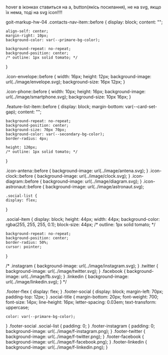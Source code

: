 # 
hover в іконках ставиться на а, button(якісь посилання), не на svg, якщо їх нема, тоді на svg  icon!!!!

goit-markup-hw-04
.contacts-nav-item::before {
	display: block;
	content: "";

	align-self: center;
	margin-right: 10px;
	background-color: var(--primare-bg-color);

	background-repeat: no-repeat;
	background-position: center;
	/* outline: 1px solid tomato; */
}

.icon-envelope::before {
	width: 16px;
	height: 12px;
	background-image: url(../image/envelope.svg);
	background-size: 16px 12px;
}

.icon-phone::before {
	width: 10px;
	height: 16px;
	background-image: url(../image/smartphone.svg);
	background-size: 10px 16px;
}


.feature-list-item::before {
	display: block;
	margin-bottom: var(--card-set-gap);
	content: "";

	background-repeat: no-repeat;
	background-position: center;
	background-size: 70px 70px;
	background-color: var(--secondary-bg-color);
	border-radius: 4px;

	height: 120px;
	/* outline: 1px solid tomato; */
}

.icon-antena::before {
	background-image: url(../image/antena.svg);
}
.icon-clock::before {
	background-image: url(../image/clock.svg);
}
.icon-diagram::before {
	background-image: url(../image/diagram.svg);
}
.icon-astronaut::before {
	background-image: url(../image/astronaut.svg);
	
	
	
	.social-list {
	display: flex;
}

.social-item {
	display: block;
	height: 44px;
	width: 44px;
	background-color: rgba(255, 255, 255, 0.1);
	block-size: 44px;
	/* outline: 1px solid tomato; */

	background-repeat: no-repeat;
	background-position: center;
	border-radius: 50%;
	cursor: pointer;
}

/* .instagram {
	background-image: url(../image/instagram.svg);
}
.twitter {
	background-image: url(../image/twitter.svg);
}
.facebook {
	background-image: url(../image/fb.svg);
}
.linkedin {
	background-image: url(../image/linkedin.svg);
} */

.footer-flex {
	display: flex;
}
.footer-social {
	display: block;
	margin-left: 70px;
	padding-top: 12px;
}
.social-title {
	margin-bottom: 20px;
	font-weight: 700;
	font-size: 14px;
	line-height: 16px;
	letter-spacing: 0.03em;
	text-transform: uppercase;

	color: var(--primare-bg-color);
}
.footer-social .social-list {
	padding: 0;
}
.footer-instagram {
	padding: 0;
	background-image: url(../image/f-instagram.png);
}
.footer-twitter {
	background-image: url(../image/f-twitter.png);
}
.footer-facebook {
	background-image: url(../image/f-facebook.png);
}
.footer-linkedin {
	background-image: url(../image/f-linkedin.png);
}
